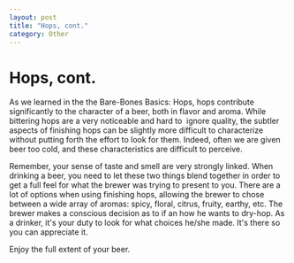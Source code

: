 ```yaml
---
layout: post
title: "Hops, cont."
category: Other
---
```


Hops, cont.
===========

As we learned in the the Bare-Bones Basics: Hops, hops contribute significantly to the character of a beer, both in flavor and aroma. While bittering hops are a very noticeable and hard to  ignore quality, the subtler aspects of finishing hops can be slightly more difficult to characterize without putting forth the effort to look for them. Indeed, often we are given beer too cold, and these characteristics are difficult to perceive.

Remember, your sense of taste and smell are very strongly linked. When drinking a beer, you need to let these two things blend together in order to get a full feel for what the brewer was trying to present to you. There are a lot of options when using finishing hops, allowing the brewer to chose between a wide array of aromas: spicy, floral, citrus, fruity, earthy, etc. The brewer makes a conscious decision as to if an how he wants to dry-hop. As a drinker, it's your duty to look for what choices he/she made. It's there so you can appreciate it.

Enjoy the full extent of your beer.